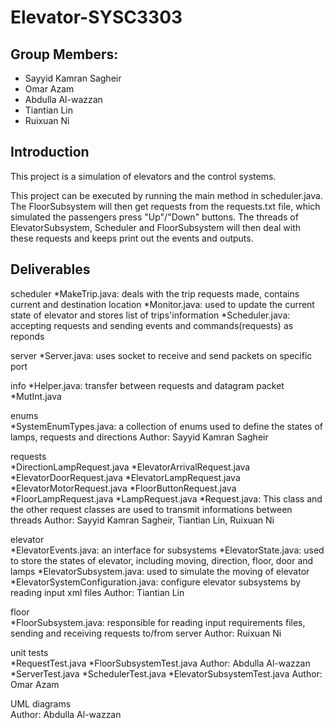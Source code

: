 # Elevator-SYSC3303
## Group Members:
- Sayyid Kamran Sagheir 
- Omar Azam 
- Abdulla Al-wazzan 
- Tiantian Lin 
- Ruixuan Ni 

## Introduction
This project is a simulation of elevators and the control systems.

This project can be executed by running the main method in scheduler.java. The FloorSubsystem will then get requests from 
the requests.txt file, which simulated the passengers press "Up"/"Down" buttons. The threads of ElevatorSubsystem, Scheduler
and FloorSubsystem will then deal with these requests and keeps print out the events and outputs.

## Deliverables

scheduler
*MakeTrip.java: deals with the trip requests made, contains current and destination location
*Monitor.java: used to update the current state of elevator and stores list of trips'information
*Scheduler.java: accepting requests and sending events and commands(requests) as reponds

server
*Server.java: uses socket to receive and send packets on specific port

info
*Helper.java: transfer between requests and datagram packet
*MutInt.java

enums  
*SystemEnumTypes.java: a collection of enums used to define the states of lamps, requests and directions
Author: Sayyid Kamran Sagheir   

requests  
*DirectionLampRequest.java
*ElevatorArrivalRequest.java
*ElevatorDoorRequest.java
*ElevatorLampRequest.java
*ElevatorMotorRequest.java
*FloorButtonRequest.java
*FloorLampRequest.java
*LampRequest.java
*Request.java: This class and the other request classes are used to transmit informations between threads
Author: Sayyid Kamran Sagheir, Tiantian Lin, Ruixuan Ni

elevator  
*ElevatorEvents.java: an interface for subsystems
*ElevatorState.java: used to store the states of elevator, including moving, direction, floor, door and lamps
*ElevatorSubsystem.java: used to simulate the moving of elevator
*ElevatorSystemConfiguration.java: configure elevator subsystems by reading input xml files
Author: Tiantian Lin

floor   
*FloorSubsystem.java: responsible for reading input requirements files, sending and receiving requests to/from server
Author: Ruixuan Ni

unit tests  
*RequestTest.java
*FloorSubsystemTest.java
Author: Abdulla Al-wazzan
*ServerTest.java
*SchedulerTest.java
*ElevatorSubsystemTest.java
Author: Omar Azam 

UML diagrams  
Author: Abdulla Al-wazzan 
